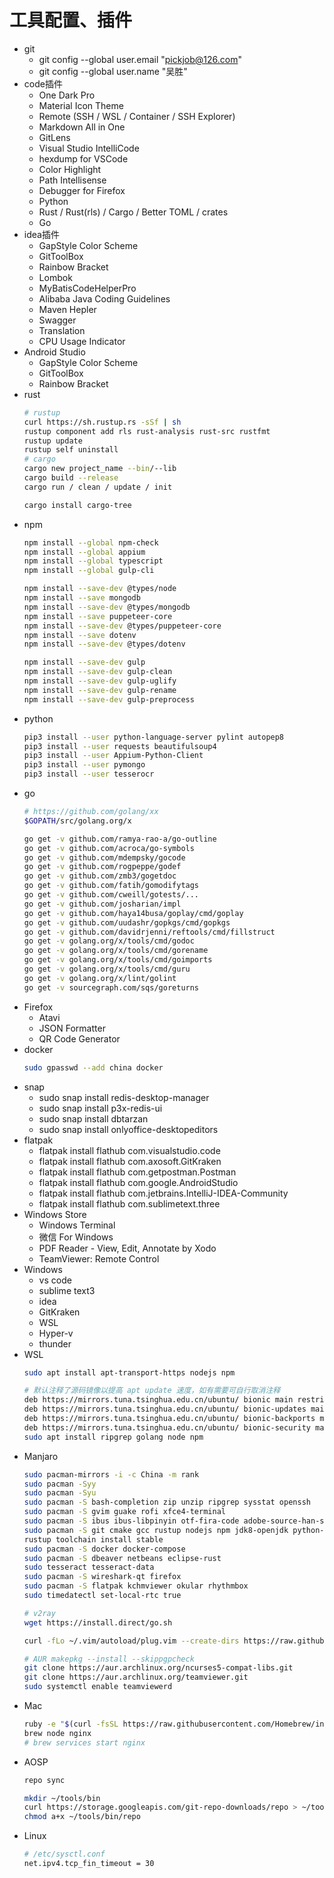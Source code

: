 # 工具配置、插件
- git
    - git config --global user.email "pickjob@126.com"
    - git config --global user.name "吴胜"
- code插件
    - One Dark Pro
    - Material Icon Theme
    - Remote (SSH / WSL / Container / SSH Explorer)
    - Markdown All in One
    - GitLens
    - Visual Studio IntelliCode
    - hexdump for VSCode
    - Color Highlight
    - Path Intellisense
    - Debugger for Firefox
    - Python
    - Rust / Rust(rls) / Cargo / Better TOML / crates
    - Go
- idea插件
    - GapStyle Color Scheme
    - GitToolBox
    - Rainbow Bracket
    - Lombok
    - MyBatisCodeHelperPro
    - Alibaba Java Coding Guidelines
    - Maven Hepler
    - Swagger
    - Translation
    - CPU Usage Indicator
- Android Studio
    - GapStyle Color Scheme
    - GitToolBox
    - Rainbow Bracket
- rust
    ```bash
    # rustup
    curl https://sh.rustup.rs -sSf | sh
    rustup component add rls rust-analysis rust-src rustfmt
    rustup update
    rustup self uninstall
    # cargo
    cargo new project_name --bin/--lib
    cargo build --release
    cargo run / clean / update / init

    cargo install cargo-tree
    ```
- npm
    ```bash
    npm install --global npm-check
    npm install --global appium
    npm install --global typescript
    npm install --global gulp-cli

    npm install --save-dev @types/node
    npm install --save mongodb
    npm install --save-dev @types/mongodb
    npm install --save puppeteer-core
    npm install --save-dev @types/puppeteer-core
    npm install --save dotenv
    npm install --save-dev @types/dotenv
    
    npm install --save-dev gulp
    npm install --save-dev gulp-clean
    npm install --save-dev gulp-uglify
    npm install --save-dev gulp-rename
    npm install --save-dev gulp-preprocess
    ```
- python
    ```bash
    pip3 install --user python-language-server pylint autopep8
    pip3 install --user requests beautifulsoup4
    pip3 install --user Appium-Python-Client
    pip3 install --user pymongo
    pip3 install --user tesserocr
    ```
- go
    ```bash
    # https://github.com/golang/xx
    $GOPATH/src/golang.org/x

    go get -v github.com/ramya-rao-a/go-outline
    go get -v github.com/acroca/go-symbols
    go get -v github.com/mdempsky/gocode
    go get -v github.com/rogpeppe/godef
    go get -v github.com/zmb3/gogetdoc
    go get -v github.com/fatih/gomodifytags
    go get -v github.com/cweill/gotests/...
    go get -v github.com/josharian/impl
    go get -v github.com/haya14busa/goplay/cmd/goplay
    go get -v github.com/uudashr/gopkgs/cmd/gopkgs
    go get -v github.com/davidrjenni/reftools/cmd/fillstruct
    go get -v golang.org/x/tools/cmd/godoc
    go get -v golang.org/x/tools/cmd/gorename
    go get -v golang.org/x/tools/cmd/goimports
    go get -v golang.org/x/tools/cmd/guru
    go get -v golang.org/x/lint/golint
    go get -v sourcegraph.com/sqs/goreturns   
    ```
- Firefox
    - Atavi
    - JSON Formatter
    - QR Code Generator
- docker
    ```bash
    sudo gpasswd --add china docker
    ```
- snap
    - sudo snap install redis-desktop-manager
    - sudo snap install p3x-redis-ui
    - sudo snap install dbtarzan
    - sudo snap install onlyoffice-desktopeditors
- flatpak
    - flatpak install flathub com.visualstudio.code
    - flatpak install flathub com.axosoft.GitKraken
    - flatpak install flathub com.getpostman.Postman
    - flatpak install flathub com.google.AndroidStudio
    - flatpak install flathub com.jetbrains.IntelliJ-IDEA-Community
    - flatpak install flathub com.sublimetext.three
- Windows Store
    - Windows Terminal
    - 微信 For Windows
    - PDF Reader - View, Edit, Annotate by Xodo
    - TeamViewer: Remote Control
- Windows
    - vs code
    - sublime text3
    - idea
    - GitKraken
    - WSL
    - Hyper-v
    - thunder
- WSL
    ```bash
    sudo apt install apt-transport-https nodejs npm

    # 默认注释了源码镜像以提高 apt update 速度，如有需要可自行取消注释
    deb https://mirrors.tuna.tsinghua.edu.cn/ubuntu/ bionic main restricted universe multiverse
    deb https://mirrors.tuna.tsinghua.edu.cn/ubuntu/ bionic-updates main restricted universe multiverse
    deb https://mirrors.tuna.tsinghua.edu.cn/ubuntu/ bionic-backports main restricted universe multiverse
    deb https://mirrors.tuna.tsinghua.edu.cn/ubuntu/ bionic-security main restricted universe multiverse
    sudo apt install ripgrep golang node npm
    ```
- Manjaro
    ```bash
    sudo pacman-mirrors -i -c China -m rank
    sudo pacman -Syy
    sudo pacman -Syu
    sudo pacman -S bash-completion zip unzip ripgrep sysstat openssh
    sudo pacman -S gvim guake rofi xfce4-terminal
    sudo pacman -S ibus ibus-libpinyin otf-fira-code adobe-source-han-sans-cn-fonts
    sudo pacman -S git cmake gcc rustup nodejs npm jdk8-openjdk python-pip python-docutils go go-tools
    rustup toolchain install stable
    sudo pacman -S docker docker-compose
    sudo pacman -S dbeaver netbeans eclipse-rust
    sudo tesseract tesseract-data
    sudo pacman -S wireshark-qt firefox
    sudo pacman -S flatpak kchmviewer okular rhythmbox
    sudo timedatectl set-local-rtc true

    # v2ray
    wget https://install.direct/go.sh
    
    curl -fLo ~/.vim/autoload/plug.vim --create-dirs https://raw.githubusercontent.com/junegunn/vim-plug/master/plug.vim

    # AUR makepkg --install --skippgpcheck
    git clone https://aur.archlinux.org/ncurses5-compat-libs.git
    git clone https://aur.archlinux.org/teamviewer.git
    sudo systemctl enable teamviewerd
    ```
- Mac
    ```bash
    ruby -e "$(curl -fsSL https://raw.githubusercontent.com/Homebrew/install/master/install)"
    brew node nginx
    # brew services start nginx
    ```
- AOSP
    ```bash
    repo sync

    mkdir ~/tools/bin
    curl https://storage.googleapis.com/git-repo-downloads/repo > ~/tools/bin/repo
    chmod a+x ~/tools/bin/repo
    ```
- Linux
    ```bash
    # /etc/sysctl.conf
    net.ipv4.tcp_fin_timeout = 30
    ```